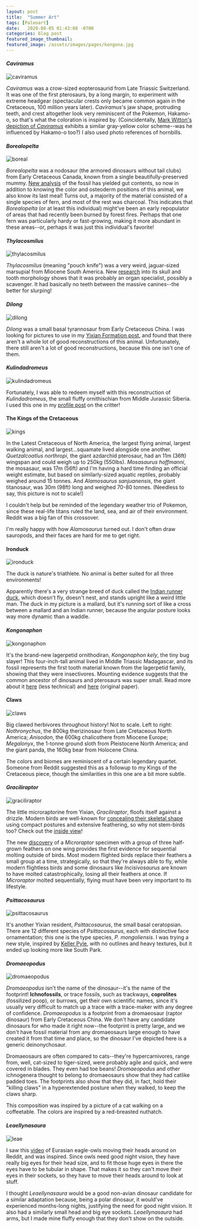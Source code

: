 ```yaml
---
layout: post
title:  "Summer Art"
tags: [Paleoart]
date:   2020-08-05 01:43:08 -0700
categories: blog post
featured_image_thumbnail:
featured_image: /assets/images/pages/kongona.jpg
---
```


#### *Caviramus*
![caviramus](/assets/images/posts/cavi2.png)

*Caviramus* was a crow-sized eopterosaurid from Late Triassic Switzerland.  It was one of the first pterosaurs, by a long margin, to experiment with extreme headgear (spectacular crests only became common again in the Cretaceous, 100 million years later).  *Caviramus*'s jaw shape, protruding teeth, and crest altogether look very reminiscent of the Pokemon, Hakamo-o, so that's what the coloration is inspired by.  (Coincidentally, [Mark Witton's depiction of *Caviramus*](http://markwitton-com.blogspot.com/2016/03/the-magnificent-caviramus-early-example.html) exhibits a similar gray-yellow color scheme--was he influenced by Hakamo-o too?)  I also used photo references of hornbills.

#### *Borealopelta*
![boreal](/assets/images/pages/boreal.png)

*Borealopelta* was a nodosaur (the armored dinosaurs without tail clubs) from Early Cretaceous Canada, known from a single beautifully-preserved mummy.  [New analysis](https://gizmodo.com/fossilized-stomach-contents-of-armored-dinosaur-reveal-1843862743) of the fossil has yielded gut contents, so now in addition to knowing the color and osteoderm positions of this animal, we also know its last meal!  Turns out, a majority of the material consisted of a single species of fern, and most of the rest was charcoal.  This indicates that *Borealopelta* (or at least this individual) might've been an early repopulator of areas that had recently been burned by forest fires.  Perhaps that one fern was particularly hardy or fast-growing, making it more abundant in these areas--or, perhaps it was just this individual's favorite!

#### *Thylacosmilus*
![thylacosmilus](/assets/images/posts/thylacosmilus.gif)

*Thylacosmilus* (meaning "pouch knife") was a very weird, jaguar-sized marsupial from Miocene South America.  New [research](https://peerj.com/articles/9346/) into its skull and tooth morphology shows that it was probably an organ specialist, possibly a scavenger.  It had basically no teeth between the massive canines--the better for slurping!

#### *Dilong*
![dilong](/assets/images/posts/dilong.png)

*Dilong* was a small basal tyrannosaur from Early Cretaceous China.  I was looking for pictures to use in my [Yixian Formation post](https://obscuredinosaurfacts.com/profile/2020/07/22/yixian.html), and found that there aren't a whole lot of good reconstructions of this animal.  Unfortunately, there still aren't a lot of good reconstructions, because this one isn't one of them.

#### *Kulindadromeus*
![kulindadromeus](/assets/images/posts/kulinda5.png)

Fortunately, I was able to redeem myself with this reconstruction of *Kulindadromeus*, the small fluffy ornithischian from Middle Jurassic Siberia.  I used this one in my [profile post](https://obscuredinosaurfacts.com/profile/2020/08/02/kulinda.html) on the critter!

#### The Kings of the Cretaceous
![kings](/assets/images/posts/kings.png)

In the Latest Cretaceous of North America, the largest flying animal, largest walking animal, and largest...squamate lived alongside one another.  *Quetzalcoatlus northropi*, the giant azdarchid pterosaur, had an 11m (36ft) wingspan and could weigh up to 250kg (550lbs).  *Mosasaurus hoffmanni*, the mosasaur, was 17m (56ft) and I'm having a hard time finding an official weight estimate, but based on similarly-sized aquatic reptiles, probably weighed around 15 tonnes.  And *Alamosaurus sanjuanensis*, the giant titanosaur, was 30m (98ft) long and weighed 70-80 tonnes.  (Needless to say, this picture is not to scale!)

I couldn't help but be reminded of the legendary weather trio of Pokemon, since these real-life titans ruled the land, sea, and air of their environment.  Reddit was a big fan of this crossover.

I'm really happy with how *Alamosaurus* turned out.  I don't often draw sauropods, and their faces are hard for me to get right.

#### Ironduck
![ironduck](/assets/images/posts/ironduck.png)

The duck is nature's triathlete.  No animal is better suited for all three environments!

Apparently there's a very strange breed of duck called the [Indian runner duck](https://en.wikipedia.org/wiki/Indian_Runner_duck), which doesn't fly, doesn't nest, and stands upright like a weird little man.  The duck in my picture is a mallard, but it's running sort of like a cross between a mallard and an Indian runner, because the angular posture looks way more dynamic than a waddle.

#### *Kongonaphon*
![kongonaphon](/assets/images/posts/kongona.png)

It's the brand-new lagerpetid ornithodiran, *Kongonaphon kely*, the tiny bug slayer!  This four-inch-tall animal lived in Middle Triassic Madagascar, and its fossil represents the first tooth material known from the lagerpetid family, showing that they were insectivores.  Mounting evidence suggests that the common ancestor of dinosaurs and pterosaurs was super small.  Read more about it [here](http://www.sci-news.com/paleontology/kongonaphon-kely-08610.html) (less technical) and [here](https://www.pnas.org/content/117/30/17932) (original paper).

#### Claws
![claws](/assets/images/posts/claws.png)

Big clawed herbivores throughout history!  Not to scale.  Left to right: *Nothronychus*, the 800kg therizinosaur from Late Cretaceous North America; *Anisodon*, the 600kg chalicothere from Miocene Europe; *Megalonyx*, the 1-tonne ground sloth from Pleistocene North America; and the giant panda, the 160kg bear from Holocene China.

The colors and biomes are reminiscent of a certain legendary quartet.  Someone from Reddit suggested this as a followup to my Kings of the Cretaceous piece, though the similarities in this one are a bit more subtle.

#### *Graciliraptor*
![graciliraptor](/assets/images/posts/gracili.png)

The little microraptorine from Yixian, *Graciliraptor*, floofs itself against a drizzle.  Modern birds are well-known for [concealing their skeletal shape](http://willoughbyart.blogspot.com/2012/07/the-neck-is-lie.html) using compact postures and extensive feathering, so why not stem-birds too?  Check out the [inside view](https://imgur.com/gallery/wfCh7fd)!

The new [discovery](https://www.sciencenews.org/article/microraptor-dinosaur-fossil-molting-feathers-songbirds) of a *Microraptor* specimen with a group of three half-grown feathers on one wing provides the first evidence for sequential molting outside of birds.  Most modern flighted birds replace their feathers a small group at a time, strategically, so that they're always able to fly, while modern flightless birds and some dinosaurs like *Incisivosaurus* are known to have molted catastrophically, losing all their feathers at once.  If *Microraptor* molted sequentially, flying must have been very important to its lifestyle.

#### *Psittacosaurus*
![psittacosaurus](/assets/images/posts/psittaco.png)

It's another Yixian resident, *Psittacosaurus*, the small basal ceratopsian.  There are 12 different species of *Psittacosaurus*, each with distinctive face ornamentation; this one is the type species, *P. mongoliensis*.  I was trying a new style, inspired by [Keller Pyle](https://www.deviantart.com/kepyle2055), with no outlines and heavy textures, but it ended up looking more like South Park.

#### *Dromaeopodus*
![dromaeopodus](/assets/images/posts/dromaeopodus.png)

*Dromaeopodus* isn't the name of the dinosaur--it's the name of the footprint!  **Ichnofossils**, or trace fossils, such as trackways, **coprolites** (fossilized poop), or burrows, get their own scientific names, since it's usually very difficult to match up a trace with a trace-maker with any degree of confidence.  *Dromaeopodus* is a footprint from a dromaeosaur (raptor dinosaur) from Early Cretaceous China.  We don't have any candidate dinosaurs for who made it right now--the footprint is pretty large, and we don't have fossil material from any dromaeosaurs large enough to have created it from that time and place, so the dinosaur I've depicted here is a generic deinonychosaur.

Dromaeosaurs are often compared to cats--they're hypercarnivores, range from, well, cat-sized to tiger-sized, were probably agile and quick, and were covered in blades.  They even had toe beans!  *Dromaeopodus* and other ichnogenera thought to belong to dromaeosaurs show that they had catlike padded toes.  The footprints also show that they did, in fact, hold their "killing claws" in a hyperextended posture when they walked, to keep the claws sharp.

This composition was inspired by a picture of a cat walking on a coffeetable.  The colors are inspired by a red-breasted nuthatch.

#### *Leaellynasaura*
![leae](/assets/images/posts/leae.gif)

I saw this [video](https://www.reddit.com/r/Superbowl/comments/ihl0re/2_months_old_eurasian_eagleowls_video_from/) of Eurasian eagle-owls moving their heads around on Reddit, and was inspired.  Since owls need good night vision, they have really big eyes for their head size, and to fit those huge eyes in there the eyes have to be tubular in shape.  That makes it so they can't move their eyes in their sockets, so they have to move their heads around to look at stuff.

I thought *Leaellynasaura* would be a good non-avian dinosaur candidate for a similar adaptation because, being a polar dinosaur, it would've experienced months-long nights, justifying the need for good night vision.  It also had a similarly small head and big eye sockets.  *Leaellynasaura* had arms, but I made mine fluffy enough that they don't show on the outside.